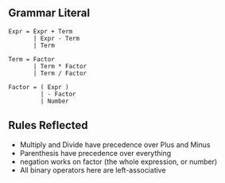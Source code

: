 ## Grammar Literal

```
Expr = Expr + Term
       | Expr - Term
       | Term

Term = Factor
       | Term * Factor
       | Term / Factor

Factor = ( Expr )
         | - Factor
         | Number
```

## Rules Reflected

- Multiply and Divide have precedence over Plus and Minus
- Parenthesis have precedence over everything
- negation works on factor (the whole expression, or number)
- All binary operators here are left-associative


